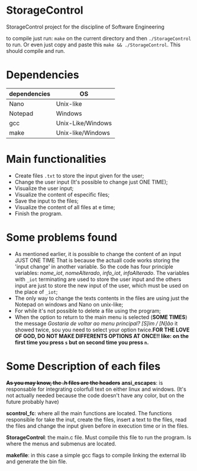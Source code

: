 # StorageControl
StorageControl project for the discipline of Software Engineering 

to compile just run: `make` on the current directory and then `./StorageControl` to run.
Or even just copy and paste this `make && ./StorageControl`. This should compile and run.

# Dependencies
   dependencies |           OS
  ------------- | -------------------
     Nano       |       Unix-like
    Notepad     |        Windows
     gcc        |  Unix-Like/Windows
     make       |  Unix-like/Windows
              
# Main functionalities
  * Create files `.txt` to store the input given for the user;
  * Change the user input (It's possible to change just ONE TIME);
  * Visualize the user input;
  * Visualize the content of especific files;
  * Save the input to the files;
  * Visualize the content of all files at e time;
  * Finish the program.
  
# Some problems found
  * As mentioned earlier, it is possible to change the content of an input JUST ONE TIME
      That is because the actuall code works storing the 'input change' in another variable.
      So the code has four principle variables: *nome_iot*, *nomeAlterado*, *info_iot*, *infoAlterado*. The variables with `_iot` terminating are used to store the user input and the others input are just to store the new input of the user, which must be used on the place of `_iot`;
  * The only way to change the texts contents in the files are using just the Notepad on windows and Nano on unix-like;
  * For while it's not possible to delete a file using the program;
  * When the option to return to the main menu is selected (**SOME TIMES**) the message *Gostaria de voltar ao menu principal? [S]im / [N]ão* it showed twice, sou you need to select your option twice.**FOR THE LOVE OF GOD, DO NOT MAKE DIFFERENTS OPTIONS AT ONCE!! like: on the first time you press `s` but on second time you press `n`.**
 
# Some Description of each files
**~~As you may know, the .h files are the headers~~**
**ansi_escapes**: is responsable for integrating colorfull text on either linux and windows. (It's not actually needed because the code doesn't have any color, but on the future probably have)

**scontrol_fc**: where all the main functions are located. The functions responsible for take the inut, create the files, insert a text to the files, read the files and change the input given before in execution time or in the files.

**StorageControl**: the main.c file. Must compile this file to run the program. Is where the menus and submenus are located.

**makefile**: in this case a simple gcc flags to compile linking the external lib and generate the bin file.

